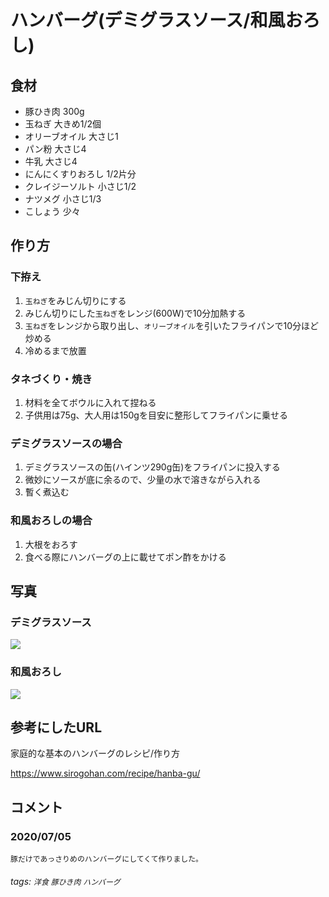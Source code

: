 # ハンバーグ(デミグラスソース/和風おろし)

## 食材

* 豚ひき肉 300g
* 玉ねぎ 大きめ1/2個
* オリーブオイル 大さじ1
* パン粉 大さじ4
* 牛乳 大さじ4
* にんにくすりおろし 1/2片分
* クレイジーソルト 小さじ1/2
* ナツメグ 小さじ1/3
* こしょう 少々

## 作り方

### 下拵え

1. `玉ねぎ`をみじん切りにする
2. みじん切りにした`玉ねぎ`をレンジ(600W)で10分加熱する
3. `玉ねぎ`をレンジから取り出し、`オリーブオイル`を引いたフライパンで10分ほど炒める
4. 冷めるまで放置

### タネづくり・焼き

1. 材料を全てボウルに入れて捏ねる
2. 子供用は75g、大人用は150gを目安に整形してフライパンに乗せる

### デミグラスソースの場合

1. デミグラスソースの缶(ハインツ290g缶)をフライパンに投入する
2. 微妙にソースが底に余るので、少量の水で溶きながら入れる
3. 暫く煮込む

### 和風おろしの場合

1. 大根をおろす
2. 食べる際にハンバーグの上に載せてポン酢をかける

## 写真

### デミグラスソース

![](https://i.imgur.com/MjyG6fD.jpg)

### 和風おろし

![](https://i.imgur.com/4lZHf6K.jpg)

## 参考にしたURL

家庭的な基本のハンバーグのレシピ/作り方

<https://www.sirogohan.com/recipe/hanba-gu/>

## コメント

### 2020/07/05

```
豚だけであっさりめのハンバーグにしてくて作りました。
```

###### tags: `洋食` `豚ひき肉` `ハンバーグ`
